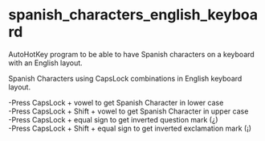 # spanish_characters_english_keyboard
AutoHotKey program to be able to have Spanish characters on a keyboard with an English layout.

 Spanish Characters using CapsLock combinations in English keyboard layout.

-Press CapsLock + vowel to get Spanish Character in lower case<br />
-Press CapsLock + Shift + vowel to get Spanish Character in upper case<br />
-Press CapsLock + equal sign to get inverted question mark (¿)<br />
-Press CapsLock + Shift + equal sign to get inverted exclamation mark (¡)
